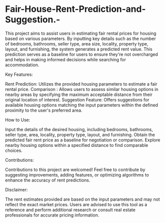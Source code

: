 # Fair-House-Rent-Prediction-and-Suggestion.-
This project aims to assist users in estimating fair rental prices for housing based on various parameters.
By inputting key details such as the number of bedrooms, bathrooms, seller type, area size, locality, property type, layout, and furnishing, the system generates a predicted rent value. This prediction serves as a baseline for users to ensure they're not overcharged and helps in making informed decisions while searching for accommodation.

Key Features:

Rent Prediction: Utilizes the provided housing parameters to estimate a fair rental price.
Comparison : Allows users to assess similar housing options in nearby areas by specifying the maximum acceptable distance from their original location of interest.
Suggestion Feature: Offers suggestions for available housing options matching the input parameters within the defined proximity to the user's preferred area.

How to Use:

Input the details of the desired housing, including bedrooms, bathrooms, seller type, area, locality, property type, layout, and furnishing.
Obtain the predicted fair rent price as a baseline for negotiation or comparison.
Explore nearby housing options within a specified distance to find comparable choices.


Contributions:

Contributions to this project are welcomed! Feel free to contribute by suggesting improvements, adding features, or optimizing algorithms to enhance the accuracy of rent predictions.

Disclaimer:

The rent estimates provided are based on the input parameters and may not reflect the exact market prices. Users are advised to use this tool as a reference and perform additional research or consult real estate professionals for accurate pricing information.
